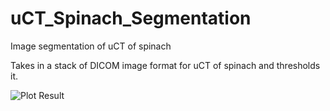 # uCT_Spinach_Segmentation
Image segmentation of uCT of spinach

Takes in a stack of DICOM image format for uCT of spinach and thresholds it.

![Plot Result](https://github.com/awarn314/uCT_Spinach_Segmentation/tree/master/Raw_Images/i0002.png)
